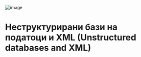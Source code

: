 ![image](https://github.com/user-attachments/assets/354bc31f-1352-47e6-8901-f11573d615d6)

<h1>Неструктурирани бази на податоци и XML (Unstructured databases and XML)<h1/>
